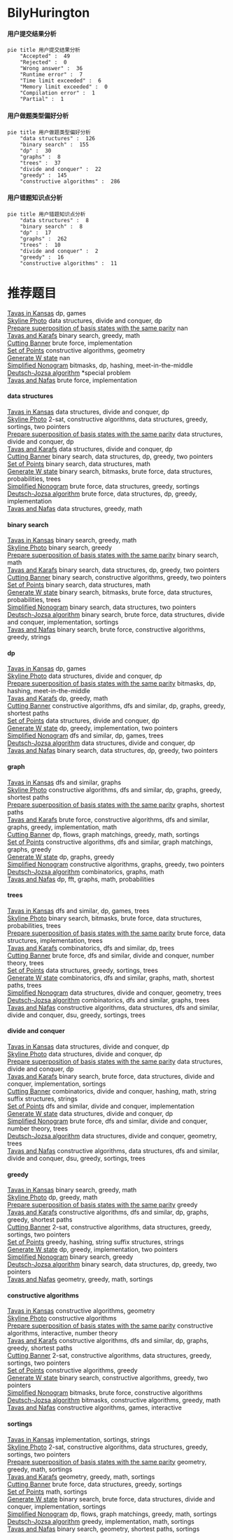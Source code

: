 # BilyHurington
<!-- tabs:start -->
#### **用户提交结果分析**

```mermaid
pie title 用户提交结果分析
    "Accepted" :  49
    "Rejected" :  0
    "Wrong answer" :  36
    "Runtime error" :  7
    "Time limit exceeded" :  6
    "Memory limit exceeded" :  0
    "Compilation error" :  1
    "Partial" :  1
```
#### **用户做题类型偏好分析**

```mermaid
pie title 用户做题类型偏好分析
    "data structures" :  126
    "binary search" :  155
    "dp" :  30
    "graphs" :  8
    "trees" :  37
    "divide and conquer" :  22
    "greedy" :  145
    "constructive algorithms" :  286
```
#### **用户错题知识点分析**

```mermaid
pie title 用户错题知识点分析
    "data structures" :  8
    "binary search" :  8
    "dp" :  17
    "graphs" :  262
    "trees" :  10
    "divide and conquer" :  2
    "greedy" :  16
    "constructive algorithms" :  11
```
<!-- tabs:end -->
# 推荐题目
[Tavas in Kansas](http://codeforces.com/problemset/problem/536/D)		dp,
                        games		  
[Skyline Photo](http://codeforces.com/problemset/problem/1482/E)		data structures,
                        divide and conquer,
                        dp		  
[Prepare superposition of basis states with the same parity](http://codeforces.com/problemset/problem/1357/C2)		nan		  
[Tavas and Karafs](http://codeforces.com/problemset/problem/535/C)		binary search,
                        greedy,
                        math		  
[Cutting Banner](http://codeforces.com/problemset/problem/538/A)		brute force,
                        implementation		  
[Set of Points](http://codeforces.com/problemset/problem/277/B)		constructive algorithms,
                        geometry		  
[Generate W state](http://codeforces.com/problemset/problem/1002/A4)		nan		  
[Simplified Nonogram](http://codeforces.com/problemset/problem/534/F)		bitmasks,
                        dp,
                        hashing,
                        meet-in-the-middle		  
[Deutsch-Jozsa algorithm](http://codeforces.com/problemset/problem/1001/I)		*special problem		  
[Tavas and Nafas](http://codeforces.com/problemset/problem/535/A)		brute force,
                        implementation		  
<!-- tabs:start -->
#### **data structures**
[Tavas in Kansas](http://codeforces.com/problemset/problem/1482/E)		data structures,
                        divide and conquer,
                        dp		  
[Skyline Photo](http://codeforces.com/problemset/problem/1503/D)		2-sat,
                        constructive algorithms,
                        data structures,
                        greedy,
                        sortings,
                        two pointers		  
[Prepare superposition of basis states with the same parity](https://codeforces.com/contest/1483/problem/C)		data structures,
                        divide and conquer,
                        dp		  
[Tavas and Karafs](https://codeforces.com/contest/1484/problem/E)		data structures,
                        divide and conquer,
                        dp		  
[Cutting Banner](http://codeforces.com/problemset/problem/1492/C)		binary search,
                        data structures,
                        dp,
                        greedy,
                        two pointers		  
[Set of Points](http://codeforces.com/problemset/problem/1490/G)		binary search,
                        data structures,
                        math		  
[Generate W state](http://codeforces.com/problemset/problem/1479/D)		binary search,
                        bitmasks,
                        brute force,
                        data structures,
                        probabilities,
                        trees		  
[Simplified Nonogram](http://codeforces.com/problemset/problem/1497/A)		brute force,
                        data structures,
                        greedy,
                        sortings		  
[Deutsch-Jozsa algorithm](http://codeforces.com/problemset/problem/1491/C)		brute force,
                        data structures,
                        dp,
                        greedy,
                        implementation		  
[Tavas and Nafas](http://codeforces.com/problemset/problem/1492/B)		data structures,
                        greedy,
                        math		  
#### **binary search**
[Tavas in Kansas](http://codeforces.com/problemset/problem/535/C)		binary search,
                        greedy,
                        math		  
[Skyline Photo](http://codeforces.com/problemset/problem/1329/E)		binary search,
                        greedy		  
[Prepare superposition of basis states with the same parity](https://codeforces.com/contest/1011/problem/C)		binary search,
                        math		  
[Tavas and Karafs](http://codeforces.com/problemset/problem/1492/C)		binary search,
                        data structures,
                        dp,
                        greedy,
                        two pointers		  
[Cutting Banner](http://codeforces.com/problemset/problem/1463/D)		binary search,
                        constructive algorithms,
                        greedy,
                        two pointers		  
[Set of Points](http://codeforces.com/problemset/problem/1490/G)		binary search,
                        data structures,
                        math		  
[Generate W state](http://codeforces.com/problemset/problem/1479/D)		binary search,
                        bitmasks,
                        brute force,
                        data structures,
                        probabilities,
                        trees		  
[Simplified Nonogram](http://codeforces.com/problemset/problem/1436/E)		binary search,
                        data structures,
                        two pointers		  
[Deutsch-Jozsa algorithm](http://codeforces.com/problemset/problem/1461/D)		binary search,
                        brute force,
                        data structures,
                        divide and conquer,
                        implementation,
                        sortings		  
[Tavas and Nafas](http://codeforces.com/problemset/problem/1493/C)		binary search,
                        brute force,
                        constructive algorithms,
                        greedy,
                        strings		  
#### **dp**
[Tavas in Kansas](http://codeforces.com/problemset/problem/536/D)		dp,
                        games		  
[Skyline Photo](http://codeforces.com/problemset/problem/1482/E)		data structures,
                        divide and conquer,
                        dp		  
[Prepare superposition of basis states with the same parity](http://codeforces.com/problemset/problem/534/F)		bitmasks,
                        dp,
                        hashing,
                        meet-in-the-middle		  
[Tavas and Karafs](http://codeforces.com/problemset/problem/534/B)		dp,
                        greedy,
                        math		  
[Cutting Banner](http://codeforces.com/problemset/problem/1407/E)		constructive algorithms,
                        dfs and similar,
                        dp,
                        graphs,
                        greedy,
                        shortest paths		  
[Set of Points](https://codeforces.com/contest/1483/problem/C)		data structures,
                        divide and conquer,
                        dp		  
[Generate W state](http://codeforces.com/problemset/problem/1469/C)		dp,
                        greedy,
                        implementation,
                        two pointers		  
[Simplified Nonogram](http://codeforces.com/problemset/problem/1404/B)		dfs and similar,
                        dp,
                        games,
                        trees		  
[Deutsch-Jozsa algorithm](https://codeforces.com/contest/1484/problem/E)		data structures,
                        divide and conquer,
                        dp		  
[Tavas and Nafas](http://codeforces.com/problemset/problem/1492/C)		binary search,
                        data structures,
                        dp,
                        greedy,
                        two pointers		  
#### **graph**
[Tavas in Kansas](http://codeforces.com/problemset/problem/320/B)		dfs and similar,
                        graphs		  
[Skyline Photo](http://codeforces.com/problemset/problem/1407/E)		constructive algorithms,
                        dfs and similar,
                        dp,
                        graphs,
                        greedy,
                        shortest paths		  
[Prepare superposition of basis states with the same parity](https://codeforces.com/contest/1483/problem/D)		graphs,
                        shortest paths		  
[Tavas and Karafs](http://codeforces.com/problemset/problem/1487/C)		brute force,
                        constructive algorithms,
                        dfs and similar,
                        graphs,
                        greedy,
                        implementation,
                        math		  
[Cutting Banner](http://codeforces.com/problemset/problem/1437/C)		dp,
                        flows,
                        graph matchings,
                        greedy,
                        math,
                        sortings		  
[Set of Points](http://codeforces.com/problemset/problem/1470/D)		constructive algorithms,
                        dfs and similar,
                        graph matchings,
                        graphs,
                        greedy		  
[Generate W state](http://codeforces.com/problemset/problem/1476/C)		dp,
                        graphs,
                        greedy		  
[Simplified Nonogram](http://codeforces.com/problemset/problem/1304/D)		constructive algorithms,
                        graphs,
                        greedy,
                        two pointers		  
[Deutsch-Jozsa algorithm](http://codeforces.com/problemset/problem/1475/C)		combinatorics,
                        graphs,
                        math		  
[Tavas and Nafas](http://codeforces.com/problemset/problem/553/E)		dp,
                        fft,
                        graphs,
                        math,
                        probabilities		  
#### **trees**
[Tavas in Kansas](http://codeforces.com/problemset/problem/1404/B)		dfs and similar,
                        dp,
                        games,
                        trees		  
[Skyline Photo](http://codeforces.com/problemset/problem/1479/D)		binary search,
                        bitmasks,
                        brute force,
                        data structures,
                        probabilities,
                        trees		  
[Prepare superposition of basis states with the same parity](http://codeforces.com/problemset/problem/1511/C)		brute force,
                        data structures,
                        implementation,
                        trees		  
[Tavas and Karafs](http://codeforces.com/problemset/problem/1499/F)		combinatorics,
                        dfs and similar,
                        dp,
                        trees		  
[Cutting Banner](http://codeforces.com/problemset/problem/1491/E)		brute force,
                        dfs and similar,
                        divide and conquer,
                        number theory,
                        trees		  
[Set of Points](http://codeforces.com/problemset/problem/1466/D)		data structures,
                        greedy,
                        sortings,
                        trees		  
[Generate W state](http://codeforces.com/problemset/problem/1495/D)		combinatorics,
                        dfs and similar,
                        graphs,
                        math,
                        shortest paths,
                        trees		  
[Simplified Nonogram](http://codeforces.com/problemset/problem/1303/G)		data structures,
                        divide and conquer,
                        geometry,
                        trees		  
[Deutsch-Jozsa algorithm](http://codeforces.com/problemset/problem/1454/E)		combinatorics,
                        dfs and similar,
                        graphs,
                        trees		  
[Tavas and Nafas](http://codeforces.com/problemset/problem/1494/D)		constructive algorithms,
                        data structures,
                        dfs and similar,
                        divide and conquer,
                        dsu,
                        greedy,
                        sortings,
                        trees		  
#### **divide and conquer**
[Tavas in Kansas](http://codeforces.com/problemset/problem/1482/E)		data structures,
                        divide and conquer,
                        dp		  
[Skyline Photo](https://codeforces.com/contest/1483/problem/C)		data structures,
                        divide and conquer,
                        dp		  
[Prepare superposition of basis states with the same parity](https://codeforces.com/contest/1484/problem/E)		data structures,
                        divide and conquer,
                        dp		  
[Tavas and Karafs](http://codeforces.com/problemset/problem/1461/D)		binary search,
                        brute force,
                        data structures,
                        divide and conquer,
                        implementation,
                        sortings		  
[Cutting Banner](http://codeforces.com/problemset/problem/1466/G)		combinatorics,
                        divide and conquer,
                        hashing,
                        math,
                        string suffix structures,
                        strings		  
[Set of Points](http://codeforces.com/problemset/problem/1490/D)		dfs and similar,
                        divide and conquer,
                        implementation		  
[Generate W state](https://codeforces.com/contest/1483/problem/C)		data structures,
                        divide and conquer,
                        dp		  
[Simplified Nonogram](http://codeforces.com/problemset/problem/1491/E)		brute force,
                        dfs and similar,
                        divide and conquer,
                        number theory,
                        trees		  
[Deutsch-Jozsa algorithm](http://codeforces.com/problemset/problem/1303/G)		data structures,
                        divide and conquer,
                        geometry,
                        trees		  
[Tavas and Nafas](http://codeforces.com/problemset/problem/1494/D)		constructive algorithms,
                        data structures,
                        dfs and similar,
                        divide and conquer,
                        dsu,
                        greedy,
                        sortings,
                        trees		  
#### **greedy**
[Tavas in Kansas](http://codeforces.com/problemset/problem/535/C)		binary search,
                        greedy,
                        math		  
[Skyline Photo](http://codeforces.com/problemset/problem/534/B)		dp,
                        greedy,
                        math		  
[Prepare superposition of basis states with the same parity](http://codeforces.com/problemset/problem/1003/D)		greedy		  
[Tavas and Karafs](http://codeforces.com/problemset/problem/1407/E)		constructive algorithms,
                        dfs and similar,
                        dp,
                        graphs,
                        greedy,
                        shortest paths		  
[Cutting Banner](http://codeforces.com/problemset/problem/1503/D)		2-sat,
                        constructive algorithms,
                        data structures,
                        greedy,
                        sortings,
                        two pointers		  
[Set of Points](http://codeforces.com/problemset/problem/535/D)		greedy,
                        hashing,
                        string suffix structures,
                        strings		  
[Generate W state](http://codeforces.com/problemset/problem/1469/C)		dp,
                        greedy,
                        implementation,
                        two pointers		  
[Simplified Nonogram](http://codeforces.com/problemset/problem/1329/E)		binary search,
                        greedy		  
[Deutsch-Jozsa algorithm](http://codeforces.com/problemset/problem/1492/C)		binary search,
                        data structures,
                        dp,
                        greedy,
                        two pointers		  
[Tavas and Nafas](https://codeforces.com/contest/1496/problem/C)		geometry,
                        greedy,
                        math,
                        sortings		  
#### **constructive algorithms**
[Tavas in Kansas](http://codeforces.com/problemset/problem/277/B)		constructive algorithms,
                        geometry		  
[Skyline Photo](https://codeforces.com/contest/1180/problem/D)		constructive algorithms		  
[Prepare superposition of basis states with the same parity](http://codeforces.com/problemset/problem/1137/D)		constructive algorithms,
                        interactive,
                        number theory		  
[Tavas and Karafs](http://codeforces.com/problemset/problem/1407/E)		constructive algorithms,
                        dfs and similar,
                        dp,
                        graphs,
                        greedy,
                        shortest paths		  
[Cutting Banner](http://codeforces.com/problemset/problem/1503/D)		2-sat,
                        constructive algorithms,
                        data structures,
                        greedy,
                        sortings,
                        two pointers		  
[Set of Points](http://codeforces.com/problemset/problem/1493/A)		constructive algorithms,
                        greedy		  
[Generate W state](http://codeforces.com/problemset/problem/1463/D)		binary search,
                        constructive algorithms,
                        greedy,
                        two pointers		  
[Simplified Nonogram](https://codeforces.com/contest/1456/problem/B)		bitmasks,
                        brute force,
                        constructive algorithms		  
[Deutsch-Jozsa algorithm](http://codeforces.com/problemset/problem/1492/D)		bitmasks,
                        constructive algorithms,
                        greedy,
                        math		  
[Tavas and Nafas](https://codeforces.com/contest/1504/problem/D)		constructive algorithms,
                        games,
                        interactive		  
#### **sortings**
[Tavas in Kansas](http://codeforces.com/problemset/problem/1155/A)		implementation,
                        sortings,
                        strings		  
[Skyline Photo](http://codeforces.com/problemset/problem/1503/D)		2-sat,
                        constructive algorithms,
                        data structures,
                        greedy,
                        sortings,
                        two pointers		  
[Prepare superposition of basis states with the same parity](https://codeforces.com/contest/1496/problem/C)		geometry,
                        greedy,
                        math,
                        sortings		  
[Tavas and Karafs](http://codeforces.com/problemset/problem/1495/A)		geometry,
                        greedy,
                        math,
                        sortings		  
[Cutting Banner](http://codeforces.com/problemset/problem/1497/A)		brute force,
                        data structures,
                        greedy,
                        sortings		  
[Set of Points](http://codeforces.com/problemset/problem/1427/A)		math,
                        sortings		  
[Generate W state](http://codeforces.com/problemset/problem/1461/D)		binary search,
                        brute force,
                        data structures,
                        divide and conquer,
                        implementation,
                        sortings		  
[Simplified Nonogram](http://codeforces.com/problemset/problem/1437/C)		dp,
                        flows,
                        graph matchings,
                        greedy,
                        math,
                        sortings		  
[Deutsch-Jozsa algorithm](http://codeforces.com/problemset/problem/1473/A)		greedy,
                        implementation,
                        math,
                        sortings		  
[Tavas and Nafas](http://codeforces.com/problemset/problem/1486/B)		binary search,
                        geometry,
                        shortest paths,
                        sortings		  
<!-- tabs:end -->
